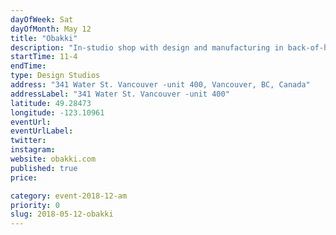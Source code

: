 ```yaml
---
dayOfWeek: Sat
dayOfMonth: May 12
title: "Obakki"
description: "In-studio shop with design and manufacturing in back-of-house. Sure to inspire with a loft space blanketed by overhead twinkle lights. Obakki founder,Treana Peake is the epitome of using fashion as a force of good. The proceeds of Obakki designs cover the administrative costs for Obakki Foundation, a global charity who has provided clean water to over two million people in Africa. Now that's how fashion can make an impact. <br> <br> "
startTime: 11-4
endTime: 
type: Design Studios
address: "341 Water St. Vancouver -unit 400, Vancouver, BC, Canada"
addressLabel: "341 Water St. Vancouver -unit 400"
latitude: 49.28473
longitude: -123.10961
eventUrl: 
eventUrlLabel: 
twitter: 
instagram: 
website: obakki.com
published: true
price: 

category: event-2018-12-am
priority: 0
slug: 2018-05-12-obakki
---
```

